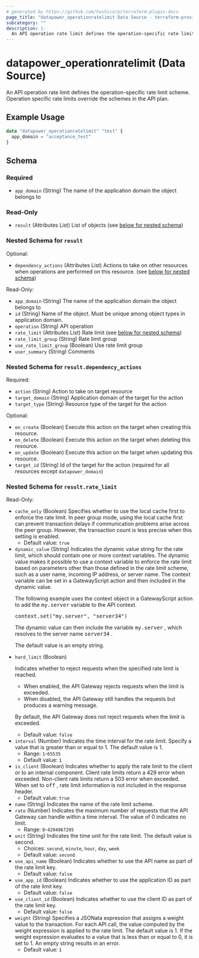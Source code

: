 ```yaml
---
# generated by https://github.com/hashicorp/terraform-plugin-docs
page_title: "datapower_operationratelimit Data Source - terraform-provider-datapower"
subcategory: ""
description: |-
  An API operation rate limit defines the operation-specific rate limit scheme. Operation specific rate limits override the schemes in the API plan.
---
```


# datapower_operationratelimit (Data Source)

An API operation rate limit defines the operation-specific rate limit scheme. Operation specific rate limits override the schemes in the API plan.

## Example Usage

```terraform
data "datapower_operationratelimit" "test" {
  app_domain = "acceptance_test"
}
```

<!-- schema generated by tfplugindocs -->
## Schema

### Required

- `app_domain` (String) The name of the application domain the object belongs to

### Read-Only

- `result` (Attributes List) List of objects (see [below for nested schema](#nestedatt--result))

<a id="nestedatt--result"></a>
### Nested Schema for `result`

Optional:

- `dependency_actions` (Attributes List) Actions to take on other resources when operations are performed on this resource. (see [below for nested schema](#nestedatt--result--dependency_actions))

Read-Only:

- `app_domain` (String) The name of the application domain the object belongs to
- `id` (String) Name of the object. Must be unique among object types in application domain.
- `operation` (String) API operation
- `rate_limit` (Attributes List) Rate limit (see [below for nested schema](#nestedatt--result--rate_limit))
- `rate_limit_group` (String) Rate limit group
- `use_rate_limit_group` (Boolean) Use rate limit group
- `user_summary` (String) Comments

<a id="nestedatt--result--dependency_actions"></a>
### Nested Schema for `result.dependency_actions`

Required:

- `action` (String) Action to take on target resource
- `target_domain` (String) Application domain of the target for the action
- `target_type` (String) Resource type of the target for the action

Optional:

- `on_create` (Boolean) Execute this action on the target when creating this resource.
- `on_delete` (Boolean) Execute this action on the target when deleting this resource.
- `on_update` (Boolean) Execute this action on the target when updating this resource.
- `target_id` (String) Id of the target for the action (required for all resources except `datapower_domain`)


<a id="nestedatt--result--rate_limit"></a>
### Nested Schema for `result.rate_limit`

Read-Only:

- `cache_only` (Boolean) Specifies whether to use the local cache first to enforce the rate limit. In peer group mode, using the local cache first can prevent transaction delays if communication problems arise across the peer group. However, the transaction count is less precise when this setting is enabled.
  - Default value: `true`
- `dynamic_value` (String) Indicates the dynamic value string for the rate limit, which should contain one or more context variables. The dynamic value makes it possible to use a context variable to enforce the rate limit based on parameters other than those defined in the rate limit scheme, such as a user name, incoming IP address, or server name. The context variable can be set in a GatewayScript action and then included in the dynamic value. <p>The following example uses the context object in a GatewayScript action to add the <tt>my.server</tt> variable to the API context.</p><p><tt>context.set("my.server", "server34")</tt></p><p>The dynamic value can then include the variable <tt>my.server</tt> , which resolves to the server name <tt>server34</tt> .</p><p>The default value is an empty string.</p>
- `hard_limit` (Boolean) <p>Indicates whether to reject requests when the specified rate limit is reached.</p><ul><li>When enabled, the API Gateway rejects requests when the limit is exceeded.</li><li>When disabled, the API Gateway still handles the requests but produces a warning message.</li></ul><p>By default, the API Gateway does not reject requests when the limit is exceeded.</p>
  - Default value: `false`
- `interval` (Number) Indicates the time interval for the rate limit. Specify a value that is greater than or equal to 1. The default value is 1.
  - Range: `1`-`65535`
  - Default value: `1`
- `is_client` (Boolean) Indicates whether to apply the rate limit to the client or to an internal component. Client rate limits return a 429 error when exceeded. Non-client rate limits return a 503 error when exceeded. When set to <tt>off</tt> , rate limit information is not included in the response header.
  - Default value: `true`
- `name` (String) Indicates the name of the rate limit scheme.
- `rate` (Number) Indicates the maximum number of requests that the API Gateway can handle within a time interval. The value of 0 indicates no limit.
  - Range: `0`-`4294967295`
- `unit` (String) Indicates the time unit for the rate limit. The default value is second.
  - Choices: `second`, `minute`, `hour`, `day`, `week`
  - Default value: `second`
- `use_api_name` (Boolean) Indicates whether to use the API name as part of the rate limit key.
  - Default value: `false`
- `use_app_id` (Boolean) Indicates whether to use the application ID as part of the rate limit key.
  - Default value: `false`
- `use_client_id` (Boolean) Indicates whether to use the client ID as part of the rate limit key.
  - Default value: `false`
- `weight` (String) Specifies a JSONata expression that assigns a weight value to the transaction. For each API call, the value computed by the weight expression is applied to the rate limit. The default value is 1. If the weight expression evaluates to a value that is less than or equal to 0, it is set to 1. An empty string results in an error.
  - Default value: `1`
